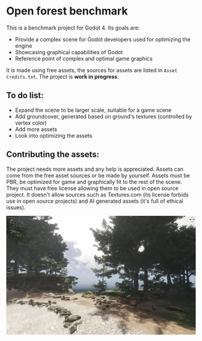 # Open forest benchmark

This is a benchmark project for Godot 4. Its goals are:
- Provide a complex scene for Godot developers used for optimizing the engine
- Showcasing graphical capabilities of Godot
- Reference point of complex and optimal game graphics

It is made using free assets, the sources for assets are listed in `Asset Credits.txt`.
The project is **work in progress**.

## To do list:

- Expand the scene to be larger scale, suitable for a game scene
- Add groundcover, generated based on ground's textures (controlled by vertex color)
- Add more assets
- Look into optimizing the assets

## Contributing the assets:

The project needs more assets and any help is appreciated. Assets can come from the free asset sources or be made by yourself.
Assets must be PBR, be optimized for game and graphically fit to the rest of the scene.
They must have free license allowing them to be used in open source project. It doesn't allow sources such as Textures.com (its license forbids use in open source projects) and AI generated assets (it's full of ethical issues).

![Scene currently](Screenshots/1.jpg)